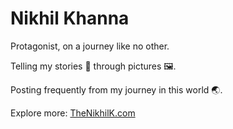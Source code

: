 # Nikhil Khanna

Protagonist, on a journey like no other.

Telling my stories 📰 through pictures 🖼️.

Posting frequently from my journey in this world 🌏.

Explore more: [TheNikhilK.com](TheNikhilK.com)

